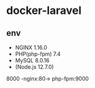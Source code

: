 # docker-laravel

## env

- NGINX 1.16.0
- PHP(php-fpm) 7.4
- MySQL 8.0.16
- (Node.js 12.7.0)

8000 -nginx:80-> php-fpm:9000
